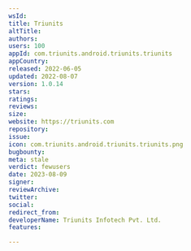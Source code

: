 ```yaml
---
wsId: 
title: Triunits
altTitle: 
authors: 
users: 100
appId: com.triunits.android.triunits.triunits
appCountry: 
released: 2022-06-05
updated: 2022-08-07
version: 1.0.14
stars: 
ratings: 
reviews: 
size: 
website: https://triunits.com
repository: 
issue: 
icon: com.triunits.android.triunits.triunits.png
bugbounty: 
meta: stale
verdict: fewusers
date: 2023-08-09
signer: 
reviewArchive: 
twitter: 
social: 
redirect_from: 
developerName: Triunits Infotech Pvt. Ltd.
features: 

---
```


